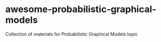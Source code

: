 # awesome-probabilistic-graphical-models
Collection of materials for Probabilistic Graphical Models topic
